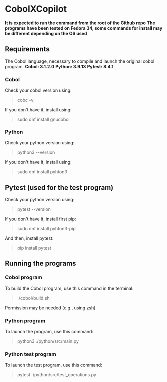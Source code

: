 # CobolXCopilot

**It is expected to run the command from the root of the Github repo**
**The programs have been tested on Fedora 34, some commands for install may be different depending on the OS used**

## Requirements

The Cobol language, necessary to compile and launch the original cobol program.
**Cobol: 3.1.2.0**
**Python: 3.9.13**
**Pytest: 8.4.1**


### Cobol

Check your cobol version using:

> cobc -v

If you don't have it, install using:

> sudo dnf install gnucobol

### Python

Check your python version using:

> python3 --version

If you don't have it, install using:

> sudo dnf install pyhton3

## Pytest (used for the test program)

Check your python version using:

> pytest --version

If you don't have it, install first pip:

> sudo dnf install pyhton3-pip

And then, install pytest:

> pip install pytest

## Running the programs

### Cobol program

To build the Cobol program, use this command in the terminal:

> ./cobol/build.sh

Permission may be needed (e.g., using zsh)

### Python program

To launch the program, use this command:

> python3 ./python/src/main.py

### Python test program

To launch the test program, use this command:

> pytest ./python/src/test_operations.py